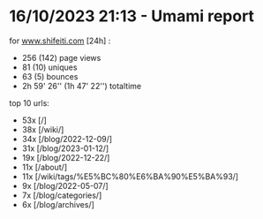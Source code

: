 # 16/10/2023 21:13 - Umami report
for www.shifeiti.com [24h] :

 - 256 (142) page views
 - 81 (10) uniques
 - 63 (5) bounces
 - 2h 59' 26'' (1h 47' 22'') totaltime


top 10 urls:
 - 53x [/]
 - 38x [/wiki/]
 - 34x [/blog/2022-12-09/]
 - 31x [/blog/2023-01-12/]
 - 19x [/blog/2022-12-22/]
 - 11x [/about/]
 - 11x [/wiki/tags/%E5%BC%80%E6%BA%90%E5%BA%93/]
 - 9x [/blog/2022-05-07/]
 - 7x [/blog/categories/]
 - 6x [/blog/archives/]


